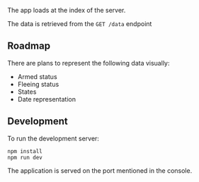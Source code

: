 The app loads at the index of the server.

The data is retrieved from the `GET /data` endpoint

## Roadmap

There are plans to represent the following data visually:

- Armed status
- Fleeing status
- States
- Date representation

## Development

To run the development server:

    npm install
    npm run dev

The application is served on the port mentioned in the console.
